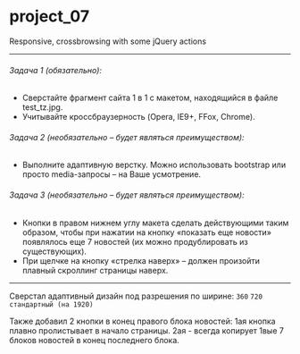 # project_07
Responsive, crossbrowsing with some jQuery actions
***
###### Задача 1 (обязательно): 
- Сверстайте фрагмент сайта 1 в 1 с макетом, находящийся в файле test_tz.jpg.
- Учитывайте кроссбраузерность (Opera, IE9+, FFox, Chrome).
###### Задача 2 (необязательно – будет являться преимуществом):
- Выполните адаптивную верстку. Можно использовать bootstrap или просто media-запросы – на Ваше усмотрение.
###### Задача 3 (необязательно – будет являться преимуществом):
- Кнопки в правом нижнем углу макета сделать действующими таким образом, чтобы при нажатии на кнопку «показать еще новости» появлялось еще 7 новостей (их можно продублировать из существующих). 
- При щелчке на кнопку «стрелка наверх» – должен произойти плавный скроллинг страницы наверх.

***

Сверстал адаптивный дизайн под разрешения по ширине: `360` 
`720`
`стандартный (на 1920)`

Также добавил 2 кнопки в конец правого блока новостей:
1ая кнопка плавно пролистывает в начало страницы.
2ая - всегда копирует 1вые 7 блоков новостей в конец последнего блока.
